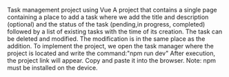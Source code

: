 Task management project using Vue A project that contains a single page containing a place to add a task where we add the title and description (optional) and the status of the task (pending,in progress, completed) followed by a list of existing tasks with the time of its creation. The task can be deleted and modified. The modification is in the same place as the addition. To implement the project, we open the task manager where the project is located and write the command:"npm run dev" After execution, the project link will appear. Copy and paste it into the browser. Note: npm must be installed on the device.